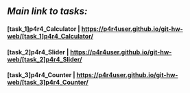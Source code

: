 ## _Main link to tasks:_
####  **[task_1]p4r4_Calculator** | https://p4r4user.github.io/git-hw-web/[task_1]p4r4_Calculator/
####  **[task_2]p4r4_Slider** | https://p4r4user.github.io/git-hw-web/[task_2]p4r4_Slider/
####  **[task_3]p4r4_Counter** | https://p4r4user.github.io/git-hw-web/[task_3]p4r4_Counter/